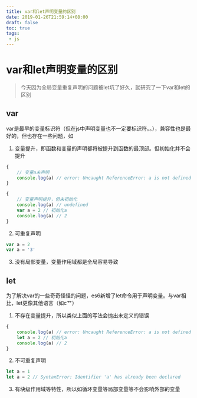 ```yaml
---
title: var和let声明变量的区别
date: 2019-01-26T21:59:14+08:00
draft: false
toc: true
tags:
 - js
---
```

# var和let声明变量的区别

> 今天因为全局变量重复声明的问题被let坑了好久，就研究了一下var和let的区别

## var

var是最早的变量标识符（但在js中声明变量也不一定要标识符。。），兼容性也是最好的，但也存在一些问题，如

1. 变量提升，即函数和变量的声明都将被提升到函数的最顶部。但初始化并不会提升

```javascript
{
    // 变量a未声明
    console.log(a) // error: Uncaught ReferenceError: a is not defined
}

{
    // 变量声明提升，但未初始化
    console.log(a) // undefined
    var a = 2 // 初始化a
    console.log(a) // 2
}
```

2. 可重复声明

```javascript
var a = 2
var a = '3'
```

3. 没有局部变量，变量作用域都是全局容易导致

## let

为了解决var的一些奇奇怪怪的问题，es6新增了let命令用于声明变量。与var相比，let更像其他语言（如c艹）

1. 不存在变量提升，所以类似上面的写法会抛出未定义的错误

```javascript
{
    console.log(a) // error: Uncaught ReferenceError: a is not defined
    let a = 2 // 初始化a
    console.log(a) // 2
}
```

2. 不可重复声明

```javascript
let a = 1
let a = 2 // SyntaxError: Identifier 'a' has already been declared
```

3. 有块级作用域等特性，所以如循环变量等局部变量等不会影响外部的变量